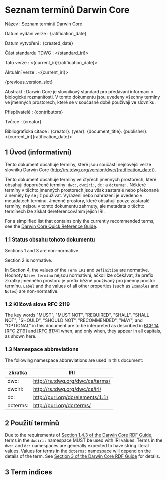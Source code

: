 # Seznam termínů Darwin Core

Název
: Seznam termínů Darwin Core

Datum vydání verze
: {ratification_date}

Datum vytvoření
: {created_date}

Část standardu TDWG
: <{standard_iri}>

Tato verze
: <{current_iri}{ratification_date}>

Aktuální verze
: <{current_iri}>

{previous_version_slot}

Abstrakt
: Darwin Core je slovníkový standard pro předávání informací o biologické rozmanitosti. V tomto dokumentu jsou uvedeny všechny termíny ve jmenných prostorech, které se v současné době používají ve slovníku.

Přispěvatelé
: {contributors}

Tvůrce
: {creator}

Bibliografická citace
: {creator}. {year}. {document_title}. {publisher}. <{current_iri}{ratification_date}>

## 1 Úvod (informativní)

Tento dokument obsahuje termíny, které jsou součástí nejnovější verze slovníku Darwin Core (<http://rs.tdwg.org/version/dwc/{ratification_date}>).

Tento dokument obsahuje termíny ve čtyřech jmenných prostorech, které obsahují doporučené termíny: `dwc:`, `dwciri:`, `dc:` a `dcterms:`. Některé termíny v těchto jmenných prostorech jsou však zastaralé nebo překonané a neměly by se již používat. Vyřazení nebo nahrazení je uvedeno v metadatech termínu. Jmenné prostory, které obsahují pouze zastaralé termíny, nejsou v tomto dokumentu zahrnuty, ale metadata o těchto termínech lze získat dereferencováním jejich IRI.

For a simplified list that contains only the currently recommended terms, see the [Darwin Core Quick Reference Guide](../terms/).

### 1.1 Status obsahu tohoto dokumentu

Sections 1 and 3 are non-normative.

Section 2 is normative.

In Section 4, the values of the `Term IRI` and `Definition` are normative. Hodnoty `Název termínu` nejsou normativní, ačkoli lze očekávat, že prefix zkratky jmenného prostoru je prefix běžně používaný pro jmenný prostor termínu.  `Label` and the values of all other properties (such as `Examples` and `Notes`) are non-normative.

### 1.2 Klíčová slova RFC 2119

The key words "MUST", "MUST NOT", "REQUIRED", "SHALL", "SHALL NOT", "SHOULD", "SHOULD NOT", "RECOMMENDED", "MAY", and "OPTIONAL" in this document are to be interpreted as described in [BCP 14](https://www.rfc-editor.org/info/bcp14) [\[RFC 2119\]](https://datatracker.ietf.org/doc/html/rfc2119) and [\[RFC 8174\]](https://datatracker.ietf.org/doc/html/rfc8174) when, and only when, they appear in all capitals, as shown here.

### 1.3 Namespace abbreviations

The following namespace abbreviations are used in this document:

| zkratka                  | IRI                                                                              |
| ------------------------ | -------------------------------------------------------------------------------- |
| dwc:     | http://rs.tdwg.org/dwc/cs/terms/ |
| dwciri:  | http://rs.tdwg.org/dwc/cs/iri/   |
| dc:      | http://purl.org/dc/elements/1.1/ |
| dcterms: | http://purl.org/dc/terms/                        |

## 2 Použití termínů

Due to the requirements of [Section 1.4.3 of the Darwin Core RDF Guide](../rdf/#143-use-of-darwin-core-terms-in-rdf-normative), terms in the `dwciri:` namespace MUST be used with IRI values. Terms in the `dwc:` and `dc:` namespaces are generally expected to have string literal values. Values for terms in the `dcterms:` namespace will depend on the details of the term. See [Section 3 of the Darwin Core RDF Guide](../rdf/#3-term-reference-normative) for details.

## 3 Term indices
